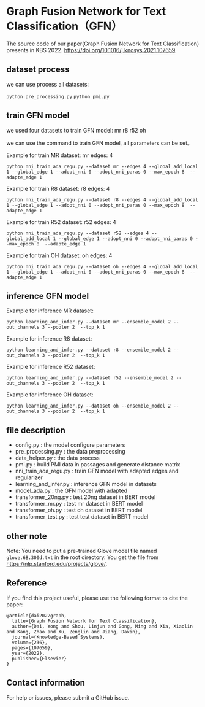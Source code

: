 # Graph Fusion Network for Text Classification（GFN）

The source code of our paper(Graph Fusion Network for Text Classification) presents in KBS 2022. https://doi.org/10.1016/j.knosys.2021.107659

## dataset process

we can use process all datasets:

`python pre_processing.py`
`python pmi.py`

## train GFN model

we used four datasets to train GFN model: mr r8 r52 oh

we can use the command to train GFN model, all parameters can be set。

Example for train MR dataset: mr edges: 4

`python nni_train_ada_regu.py --dataset mr --edges 4 --global_add_local 1 --global_edge 1 --adopt_nni 0 --adopt_nni_paras 0 --max_epoch 8  --adapte_edge 1`

Example for train R8 dataset: r8 edges: 4

`python nni_train_ada_regu.py --dataset r8 --edges 4 --global_add_local 1 --global_edge 1 --adopt_nni 0 --adopt_nni_paras 0 --max_epoch 8  --adapte_edge 1`

Example for train R52 dataset: r52 edges: 4

`python nni_train_ada_regu.py --dataset r52 --edges 4 --global_add_local 1 --global_edge 1 --adopt_nni 0 --adopt_nni_paras 0 --max_epoch 8  --adapte_edge 1`

Example for train OH dataset: oh edges: 4

`python nni_train_ada_regu.py --dataset oh --edges 4 --global_add_local 1 --global_edge 1 --adopt_nni 0 --adopt_nni_paras 0 --max_epoch 8  --adapte_edge 1`

## inference GFN model

Example for inference MR dataset:

`python learning_and_infer.py --dataset mr --ensemble_model 2 --out_channels 3 --pooler 2  --top_k 1`

Example for inference R8 dataset:

`python learning_and_infer.py --dataset r8 --ensemble_model 2 --out_channels 3 --pooler 2  --top_k 1`

Example for inference R52 dataset:

`python learning_and_infer.py --dataset r52 --ensemble_model 2 --out_channels 3 --pooler 2  --top_k 1`

Example for inference OH dataset:

`python learning_and_infer.py --dataset oh --ensemble_model 2 --out_channels 3 --pooler 2  --top_k 1`

## file description

- config.py : the model configure parameters
- pre_processing.py : the data preprocessing
- data_helper.py : the data process
- pmi.py : build PMI data in passages and generate distance matrix
- nni_train_ada_regu.py : train GFN model with adapted edges and regularizer
- learning_and_infer.py : inference GFN model in datasets
- model_ada.py : the GFN model with adapted
- transformer_20ng.py : test 20ng dataset in BERT model
- transformer_mr.py : test mr dataset in BERT model
- transformer_oh.py : test oh dataset in BERT model
- transformer_test.py : test test dataset in BERT model


## other note

Note: You need to put a pre-trained Glove model file named `glove.6B.300d.txt` in the root directory.
You get the file from https://nlp.stanford.edu/projects/glove/.

## Reference

If you find this project useful, please use the following format to cite the paper:

    @article{dai2022graph,
      title={Graph Fusion Network for Text Classification},
      author={Dai, Yong and Shou, Linjun and Gong, Ming and Xia, Xiaolin and Kang, Zhao and Xu, Zenglin and Jiang, Daxin},
      journal={Knowledge-Based Systems},
      volume={236},
      pages={107659},
      year={2022},
      publisher={Elsevier}
    }

## Contact information

For help or issues, please submit a GitHub issue.
